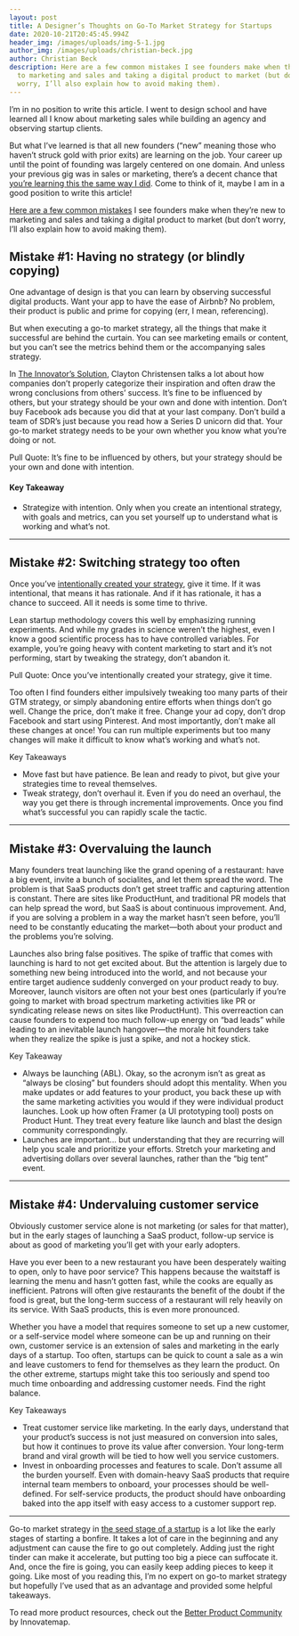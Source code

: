 ```yaml
---
layout: post
title: A Designer’s Thoughts on Go-To Market Strategy for Startups
date: 2020-10-21T20:45:45.994Z
header_img: /images/uploads/img-5-1.jpg
author_img: /images/uploads/christian-beck.jpg
author: Christian Beck
description: Here are a few common mistakes I see founders make when they’re new
  to marketing and sales and taking a digital product to market (but don’t
  worry, I’ll also explain how to avoid making them).
---
```

<!--StartFragment-->

I’m in no position to write this article. I went to design school and have learned all I know about marketing sales while building an agency and observing startup clients.

But what I’ve learned is that all new founders (“new” meaning those who haven’t struck gold with prior exits) are learning on the job. Your career up until the point of founding was largely centered on one domain. And unless your previous gig was in sales or marketing, there’s a decent chance that [you’re learning this the same way I did](https://firstround.com/review/leslies-compass-a-framework-for-go-to-market-strategy/). Come to think of it, maybe I am in a good position to write this article!

[Here are a few common mistakes](https://betterproduct.community/resource/a-designers-thoughts-on-go-to-market-strategy-for-startups/) I see founders make when they’re new to marketing and sales and taking a digital product to market (but don’t worry, I’ll also explain how to avoid making them).

## Mistake #1: Having no strategy (or blindly copying)

One advantage of design is that you can learn by observing successful digital products. Want your app to have the ease of Airbnb? No problem, their product is public and prime for copying (err, I mean, referencing).

But when executing a go-to market strategy, all the things that make it successful are behind the curtain. You can see marketing emails or content, but you can’t see the metrics behind them or the accompanying sales strategy.

In [The Innovator’s Solution](https://www.goodreads.com/book/show/2618.The_Innovator_s_Solution), Clayton Christensen talks a lot about how companies don’t properly categorize their inspiration and often draw the wrong conclusions from others’ success. It’s fine to be influenced by others, but your strategy should be your own and done with intention. Don’t buy Facebook ads because you did that at your last company. Don’t build a team of SDR’s just because you read how a Series D unicorn did that. Your go-to market strategy needs to be your own whether you know what you’re doing or not.

Pull Quote: It’s fine to be influenced by others, but your strategy should be your own and done with intention.

#### Key Takeaway

* Strategize with intention. Only when you create an intentional strategy, with goals and metrics, can you set yourself up to understand what is working and what’s not.



- - -





## Mistake #2: Switching strategy too often

Once you’ve [intentionally created your strategy](https://innovatemap.com/innovators/building-a-product-that-realizes-your-vision-stephanie-ragozzinos-four-tips/), give it time. If it was intentional, that means it has rationale. And if it has rationale, it has a chance to succeed. All it needs is some time to thrive.

Lean startup methodology covers this well by emphasizing running experiments. And while my grades in science weren’t the highest, even I know a good scientific process has to have controlled variables. For example, you’re going heavy with content marketing to start and it’s not performing, start by tweaking the strategy, don’t abandon it.

Pull Quote: Once you’ve intentionally created your strategy, give it time.

Too often I find founders either impulsively tweaking too many parts of their GTM strategy, or simply abandoning entire efforts when things don’t go well. Change the price, don’t make it free. Change your ad copy, don’t drop Facebook and start using Pinterest. And most importantly, don’t make all these changes at once! You can run multiple experiments but too many changes will make it difficult to know what’s working and what’s not.

Key Takeaways

* Move fast but have patience. Be lean and ready to pivot, but give your strategies time to reveal themselves.
* Tweak strategy, don’t overhaul it. Even if you do need an overhaul, the way you get there is through incremental improvements. Once you find what’s successful you can rapidly scale the tactic.



- - -





## Mistake #3: Overvaluing the launch

Many founders treat launching like the grand opening of a restaurant: have a big event, invite a bunch of socialites, and let them spread the word. The problem is that SaaS products don’t get street traffic and capturing attention is constant. There are sites like ProductHunt, and traditional PR models that can help spread the word, but SaaS is about continuous improvement. And, if you are solving a problem in a way the market hasn’t seen before, you’ll need to be constantly educating the market—both about your product and the problems you’re solving.

Launches also bring false positives. The spike of traffic that comes with launching is hard to not get excited about. But the attention is largely due to something new being introduced into the world, and not because your entire target audience suddenly converged on your product ready to buy. Moreover, launch visitors are often not your best ones (particularly if you’re going to market with broad spectrum marketing activities like PR or syndicating release news on sites like ProductHunt). This overreaction can cause founders to expend too much follow-up energy on “bad leads” while leading to an inevitable launch hangover—the morale hit founders take when they realize the spike is just a spike, and not a hockey stick.

Key Takeaway

* Always be launching (ABL). Okay, so the acronym isn’t as great as “always be closing” but founders should adopt this mentality. When you make updates or add features to your product, you back these up with the same marketing activities you would if they were individual product launches. Look up how often Framer (a UI prototyping tool) posts on Product Hunt. They treat every feature like launch and blast the design community correspondingly.
* Launches are important... but understanding that they are recurring will help you scale and prioritize your efforts. Stretch your marketing and advertising dollars over several launches, rather than the “big tent” event.



- - -





## Mistake #4: Undervaluing customer service

Obviously customer service alone is not marketing (or sales for that matter), but in the early stages of launching a SaaS product, follow-up service is about as good of marketing you’ll get with your early adopters.

Have you ever been to a new restaurant you have been desperately waiting to open, only to have poor service? This happens because the waitstaff is learning the menu and hasn’t gotten fast, while the cooks are equally as inefficient. Patrons will often give restaurants the benefit of the doubt if the food is great, but the long-term success of a restaurant will rely heavily on its service. With SaaS products, this is even more pronounced.

Whether you have a model that requires someone to set up a new customer, or a self-service model where someone can be up and running on their own, customer service is an extension of sales and marketing in the early days of a startup. Too often, startups can be quick to count a sale as a win and leave customers to fend for themselves as they learn the product. On the other extreme, startups might take this too seriously and spend too much time onboarding and addressing customer needs. Find the right balance.

Key Takeaways

* Treat customer service like marketing. In the early days, understand that your product’s success is not just measured on conversion into sales, but how it continues to prove its value after conversion. Your long-term brand and viral growth will be tied to how well you service customers.
* Invest in onboarding processes and features to scale. Don’t assume all the burden yourself. Even with domain-heavy SaaS products that require internal team members to onboard, your processes should be well-defined. For self-service products, the product should have onboarding baked into the app itself with easy access to a customer support rep.



- - -





Go-to market strategy in [the seed stage of a startup](https://betterproduct.community/resource/10-steps-to-effectively-launch-your-digital-product/) is a lot like the early stages of starting a bonfire. It takes a lot of care in the beginning and any adjustment can cause the fire to go out completely. Adding just the right tinder can make it accelerate, but putting too big a piece can suffocate it. And, once the fire is going, you can easily keep adding pieces to keep it going. Like most of you reading this, I’m no expert on go-to market strategy but hopefully I’ve used that as an advantage and provided some helpful takeaways.

To read more product resources, check out the [Better Product Community](https://betterproduct.community/) by Innovatemap.



<!--EndFragment-->